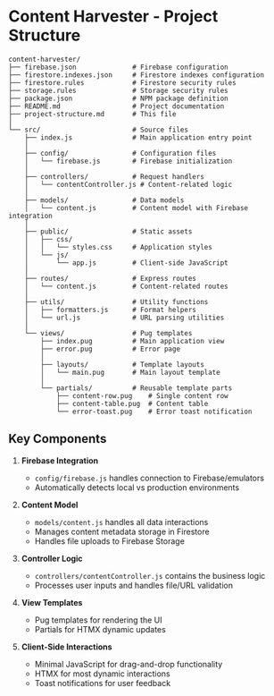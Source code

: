 # Content Harvester - Project Structure

```
content-harvester/
├── firebase.json              # Firebase configuration
├── firestore.indexes.json     # Firestore indexes configuration
├── firestore.rules            # Firestore security rules
├── storage.rules              # Storage security rules
├── package.json               # NPM package definition
├── README.md                  # Project documentation
├── project-structure.md       # This file
│
└── src/                       # Source files
    ├── index.js               # Main application entry point
    │
    ├── config/                # Configuration files
    │   └── firebase.js        # Firebase initialization
    │
    ├── controllers/           # Request handlers
    │   └── contentController.js # Content-related logic
    │
    ├── models/                # Data models
    │   └── content.js         # Content model with Firebase integration
    │
    ├── public/                # Static assets
    │   ├── css/
    │   │   └── styles.css     # Application styles
    │   └── js/
    │       └── app.js         # Client-side JavaScript
    │
    ├── routes/                # Express routes
    │   └── content.js         # Content-related routes
    │
    ├── utils/                 # Utility functions
    │   ├── formatters.js      # Format helpers
    │   └── url.js             # URL parsing utilities
    │
    └── views/                 # Pug templates
        ├── index.pug          # Main application view
        ├── error.pug          # Error page
        │
        ├── layouts/           # Template layouts
        │   └── main.pug       # Main layout template
        │
        └── partials/          # Reusable template parts
            ├── content-row.pug    # Single content row
            ├── content-table.pug  # Content table
            └── error-toast.pug    # Error toast notification
```

## Key Components

1. **Firebase Integration**
   - `config/firebase.js` handles connection to Firebase/emulators
   - Automatically detects local vs production environments

2. **Content Model**
   - `models/content.js` handles all data interactions
   - Manages content metadata storage in Firestore
   - Handles file uploads to Firebase Storage

3. **Controller Logic**
   - `controllers/contentController.js` contains the business logic
   - Processes user inputs and handles file/URL validation

4. **View Templates**
   - Pug templates for rendering the UI
   - Partials for HTMX dynamic updates

5. **Client-Side Interactions**
   - Minimal JavaScript for drag-and-drop functionality
   - HTMX for most dynamic interactions
   - Toast notifications for user feedback